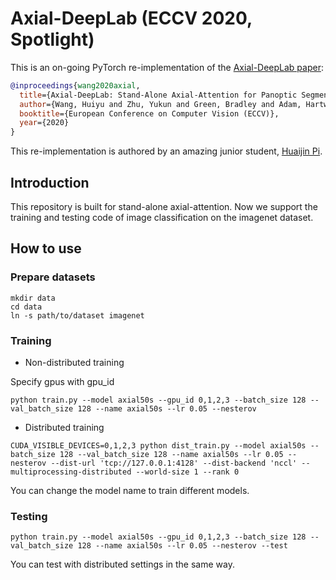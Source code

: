 # Axial-DeepLab (ECCV 2020, Spotlight)

This is an on-going PyTorch re-implementation of the [Axial-DeepLab paper](https://arxiv.org/abs/2003.07853):
```BibTeX
@inproceedings{wang2020axial,
  title={Axial-DeepLab: Stand-Alone Axial-Attention for Panoptic Segmentation},
  author={Wang, Huiyu and Zhu, Yukun and Green, Bradley and Adam, Hartwig and Yuille, Alan and Chen, Liang-Chieh},
  booktitle={European Conference on Computer Vision (ECCV)},
  year={2020}
}
```
This re-implementation is authored by an amazing junior student, [Huaijin Pi](https://huaijinpi.com/).

## Introduction

This repository is built for stand-alone axial-attention. 
Now we support the training and testing code of image 
classification on the imagenet dataset.

## How to use 

### Prepare datasets

```shell
mkdir data
cd data
ln -s path/to/dataset imagenet
```

### Training

- Non-distributed training

Specify gpus with gpu_id

```shell
python train.py --model axial50s --gpu_id 0,1,2,3 --batch_size 128 --val_batch_size 128 --name axial50s --lr 0.05 --nesterov
```

- Distributed training

```shell script
CUDA_VISIBLE_DEVICES=0,1,2,3 python dist_train.py --model axial50s --batch_size 128 --val_batch_size 128 --name axial50s --lr 0.05 --nesterov --dist-url 'tcp://127.0.0.1:4128' --dist-backend 'nccl' --multiprocessing-distributed --world-size 1 --rank 0
```

You can change the model name to train different models.

### Testing

```shell
python train.py --model axial50s --gpu_id 0,1,2,3 --batch_size 128 --val_batch_size 128 --name axial50s --lr 0.05 --nesterov --test
```

You can test with distributed settings in the same way.
